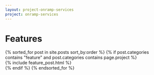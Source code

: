 ```yaml
---
layout: project-onramp-services
project: onramp-services
---
```


<h1>Features</h1>
{% sorted_for post in site.posts sort_by:order %}
{% if post.categories contains "feature" and post.categories contains page.project %}
<!--{{ post.order }}-->
<div class="span12">
<article>
{% include feature_post.html %}
</article>
</div>
{% endif %}
{% endsorted_for %}
